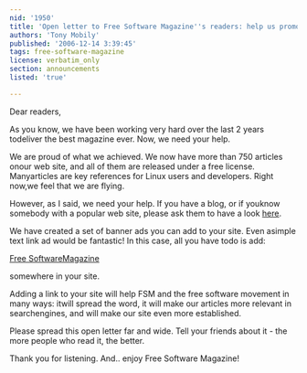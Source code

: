 ```yaml
---
nid: '1950'
title: 'Open letter to Free Software Magazine''s readers: help us promote (y)our magazine!'
authors: 'Tony Mobily'
published: '2006-12-14 3:39:45'
tags: free-software-magazine
license: verbatim_only
section: announcements
listed: 'true'

---
```

Dear readers,

As you know, we have been working very hard over the last 2 years todeliver the best magazine ever. Now, we need your help.

We are proud of what we achieved. We now have more than 750 articles onour web site, and all of them are released under a free license. Manyarticles are key references for Linux users and developers. Right now,we feel that we are flying.

However, as I said, we need your help. If you have a blog, or if youknow somebody with a popular web site, please ask them to have a look [here](http://www.freesoftwaremagazine.com/contribute/banners).

We have created a set of banner ads you can add to your site. Even asimple text link ad would be fantastic! In this case, all you have todo is add:

<a href="http://www.freesoftwaremagazine.com">Free SoftwareMagazine</a> 

somewhere in your site.

Adding a link to your site will help FSM and the free software movement in many ways: itwill spread the word, it will make our articles more relevant in searchengines, and will make our site even more established.

Please spread this open letter far and wide. Tell your friends about it - the more people who read it, the better.

Thank you for listening. And.. enjoy Free Software Magazine!

